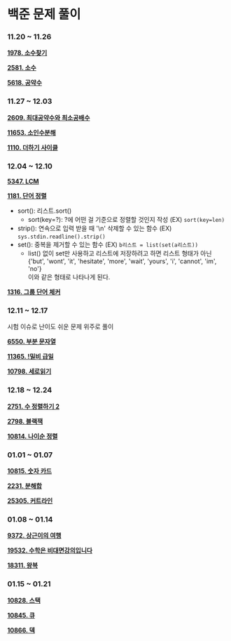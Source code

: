 # 백준 문제 풀이

### 11.20 ~ 11.26

**[1978. 소수찾기](./수학/1987.py)**
<br>

**[2581. 소수](./수학/2581.py)**
<br>

**[5618. 공약수](./수학/5618.py)**


### 11.27 ~ 12.03

**[2609. 최대공약수와 최소공배수](./수학/2609.py)**
<br>

**[11653. 소인수분해](./수학/11653.py)**
<br>

**[1110. 더하기 사이클](./수학/1110.py)**

### 12.04 ~ 12.10

**[5347. LCM](./수학/5347.py)**
<br>

**[1181. 단어 정렬](./문자열/1181.py)**
- sort(): 리스트.sort()
    - sort(key=?): ?에 어떤 걸 기준으로 정렬할 것인지 작성 (EX) `sort(key=len)`
- strip(): 연속으로 입력 받을 때 '\n' 삭제할 수 있는 함수 (EX) `sys.stdin.readline().strip()`
- set(): 중복을 제거할 수 있는 함수 (EX) `b리스트 = list(set(a리스트))`
    - list() 없이 set만 사용하고 리스트에 저장하려고 하면 리스트 형태가 아닌    
    {'but', 'wont', 'it', 'hesitate', 'more', 'wait', 'yours', 'i', 'cannot', 'im', 'no'}   
    이와 같은 형태로 나타나게 된다.

**[1316. 그룹 단어 체커](./문자열/1316.py)**

### 12.11 ~ 12.17 

시험 이슈로 난이도 쉬운 문제 위주로 풀이

**[6550. 부분 문자열](./문자열/6550.py)**
<br>

**[11365. !밀비 급일](./문자열/11365.py)**
<br>

**[10798. 세로읽기](./문자열/10798.py)**

### 12.18 ~ 12.24 

**[2751. 수 정렬하기 2](./정렬/2751.py)**
<br>

**[2798. 블랙잭](./브루트포스/2798.py)**
<br>

**[10814. 나이순 정렬](./정렬/10814.py)**

### 01.01 ~ 01.07

**[10815. 숫자 카드](./정렬/10815.py)**
<br>

**[2231. 분해합](./브루트포스/2231.py)**
<br>

**[25305. 커트라인](./정렬/25305.py)**

### 01.08 ~ 01.14
**[9372. 상근이의 여행](./트리/9372.py)**
<br>

**[19532. 수학은 비대면강의입니다](./브루트포스/19532.py)**
<br>

**[18311. 왕복](./구현/18311.py)**

### 01.15 ~ 01.21
**[10828. 스택](./자료구조/10828.py)**
<br>

**[10845. 큐](./자료구조/10845.py)**
<br>

**[10866. 덱](./자료구조/10866.py)**